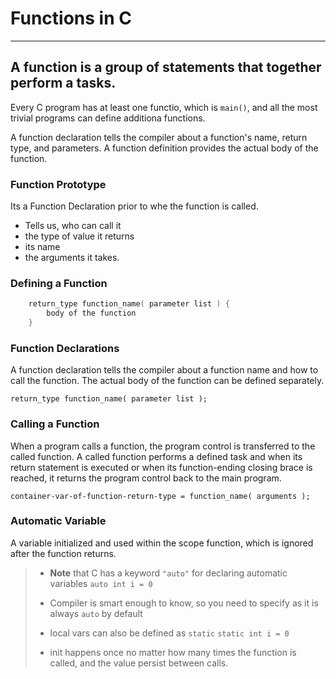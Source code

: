 # Functions in C

---

## A function is a group of statements that together perform a tasks.

Every C program has at least one functio, which is `main()`, and all the most trivial programs can define additiona functions.

A function declaration tells the compiler about a function's name, return type, and parameters. A function definition provides the actual body of the function.

### Function Prototype

Its a Function Declaration prior to whe the function is called.
- Tells us, who can call it
- the type of value it returns
- its name
- the arguments it takes.

### Defining a Function

```C
	return_type function_name( parameter list ) {
		body of the function
	}
```

### Function Declarations

A function declaration tells the compiler about a function name and how to call the function. The actual body of the function can be defined separately.

`return_type function_name( parameter list );`

### Calling a Function

When a program calls a function, the program control is transferred to the called function. A called function performs a defined task and when its return statement is executed or when its function-ending closing brace is reached, it returns the program control back to the main program.

`container-var-of-function-return-type = function_name( arguments );`

### Automatic Variable

A variable initialized and used within the scope function, which is ignored after the function returns.

> - **Note** that C has a keyword `"auto"` for declaring automatic variables
> `auto int i = 0`
> - Compiler is smart enough to know, so you need to specify as it is always `auto` by default
>
> - local vars can also be defined as `static`
> `static int i = 0`
> - init happens once no matter how many times the function is called, and the value persist between calls.


